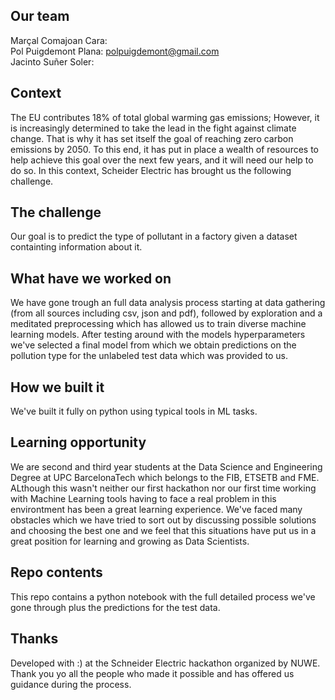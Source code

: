 ## Our team 
Marçal Comajoan Cara: <br />
Pol Puigdemont Plana: polpuigdemont@gmail.com <br />
Jacinto Suñer Soler: <br />

## Context 
The EU contributes 18% of total global warming gas emissions; However, it is increasingly determined to take the lead in the fight against climate change. That is why it has set itself the goal of reaching zero carbon emissions by 2050. To this end, it has put in place a wealth of resources to help achieve this goal over the next few years, and it will need our help to do so. In this context, Scheider Electric has brought us the following challenge.

## The challenge
Our goal is to predict the type of pollutant in a factory given a dataset containting information about it.

## What have we worked on
We have gone trough an full data analysis process starting at data gathering (from all sources including csv, json and pdf), followed by exploration and a meditated preprocessing which has allowed us to train diverse machine learning models. After testing around with the models hyperparameters we've selected a final model from which we obtain predictions on the pollution type for the unlabeled test data which was provided to us. 


## How we built it
We've built it fully on python using typical tools in ML tasks.

## Learning opportunity
We are second and third year students at the Data Science and Engineering Degree at UPC BarcelonaTech which belongs to the FIB, ETSETB and FME. ALthough this wasn't neither our first hackathon nor our first time working with Machine Learning tools having to face a real problem in this environtment has been a great learning experience. We've faced many obstacles which we have tried to sort out by discussing possible solutions and choosing the best one and we feel that this situations have put us in a great position for learning and growing as Data Scientists.

## Repo contents
This repo contains a python notebook with the full detailed process we've gone through plus the predictions for the test data.

## Thanks
Developed with :) at the Schneider Electric hackathon organized by NUWE. Thank you yo all the people who made it possible and has offered us guidance during the process.
